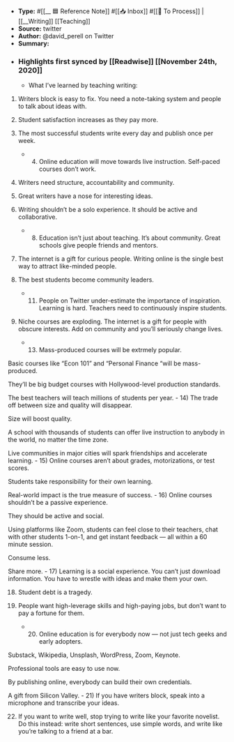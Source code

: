- **Type:** #[[__ 🟦  Reference Note]] #[[📥 Inbox]] #[[📝 To Process]] | [[__Writing]] [[Teaching]]
- **Source:**  twitter
- **Author:** @david_perell on Twitter
- **Summary:**
- ### Highlights first synced by [[Readwise]] [[November 24th, 2020]]
    - What I’ve learned by teaching writing:

1) Writers block is easy to fix. You need a note-taking system and people to talk about ideas with.

2) Student satisfaction increases as they pay more.

3) The most successful students write every day and publish once per week. 
    - 4) Online education will move towards live instruction. Self-paced courses don’t work.

5) Writers need structure, accountability and community.

6) Great writers have a nose for interesting ideas.

7) Writing shouldn’t be a solo experience. It should be active and collaborative. 
    - 8) Education isn’t just about teaching. It’s about community. Great schools give people friends and mentors.

9) The internet is a gift for curious people. Writing online is the single best way to attract like-minded people.

10) The best students become community leaders. 
    - 11) People on Twitter under-estimate the importance of inspiration. Learning is hard. Teachers need to continuously inspire students.

12) Niche courses are exploding. The internet is a gift for people with obscure interests. Add on community and you’ll seriously change lives. 
    - 13) Mass-produced courses will be extrmely popular. 

Basic courses like “Econ 101” and “Personal Finance “will be mass-produced.

They’ll be big budget courses with Hollywood-level production standards.

The best teachers will teach millions of students per year. 
    - 14) The trade off between size and quality will disappear.

Size will boost quality.

A school with thousands of students can offer live instruction to anybody in the world, no matter the time zone.

Live communities in major cities will spark friendships and accelerate learning. 
    - 15) Online courses aren’t about grades, motorizations, or test scores.

Students take responsibility for their own learning.

Real-world impact is the true measure of success. 
    - 16) Online courses shouldn’t be a passive experience.

They should be active and social.

Using platforms like Zoom, students can feel close to their teachers, chat with other students 1-on-1, and get instant feedback — all within a 60 minute session.

Consume less. 

Share more. 
    - 17) Learning is a social experience. You can’t just download information. You have to wrestle with ideas and make them your own.

18) Student debt is a tragedy.

19) People want high-leverage skills and high-paying jobs, but don’t want to pay a fortune for them. 
    - 20) Online education is for everybody now — not just tech geeks and early adopters.

Substack, Wikipedia, Unsplash, WordPress, Zoom, Keynote.

Professional tools are easy to use now.

By publishing online, everybody can build their own credentials.

A gift from Silicon Valley. 
    - 21) If you have writers block, speak into a microphone and transcribe your ideas.

22) If you want to write well, stop trying to write like your favorite novelist. Do this instead: write short sentences, use simple words, and write like you’re talking to a friend at a bar. 
